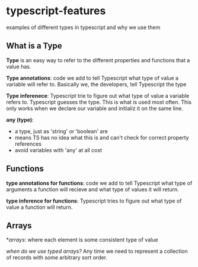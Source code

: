 # typescript-features
examples of different types in typescript and why we use them

## What is a Type
**Type** is an easy way to refer to the different properties and functions that a value has.

**Type annotations**: code we add to tell Typescript what type of value a variable will refer to. Basically we, the developers, tell Typescript the type

**Type inferenece**: Typescript trie to figure out what type of value a variable refers to. Typescript guesses the type. This is what is used most often. This only works when we declare our variable and initializ it on the same line.

**any (type)**:
  - a type, just as 'string' or 'boolean' are
  - means TS has no idea what this is and can't check for correct property references
  - avoid variables with 'any' at all cost


## Functions

  **type annotations for functions**: code we add to tell Typescript what type of arguments a function will recieve and what type of values it will return.

  **type inference for functions**: Typescript tries to figure out what type of value a function will return.

## Arrays
**arrays*: where each element is some consistent type of value

*when do we use typed arrays?* 
Any time we need to represent a collection of records with some arbitrary sort order.


